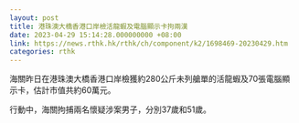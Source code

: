 ```yaml
---
layout: post
title: 港珠澳大橋香港口岸檢活龍蝦及電腦顯示卡拘兩漢
date: 2023-04-29 15:14:28.000000000 +08:00
link: https://news.rthk.hk/rthk/ch/component/k2/1698469-20230429.htm
categories: rthk
---
```


海關昨日在港珠澳大橋香港口岸檢獲約280公斤未列艙單的活龍蝦及70張電腦顯示卡，估計市值共約60萬元。

行動中，海關拘捕兩名懷疑涉案男子，分別37歲和51歲。
